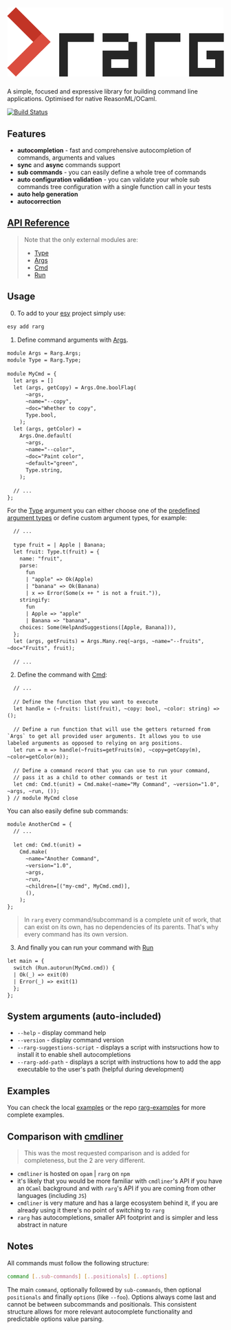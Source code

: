 # ![rarg logo](./rarg.png)

A simple, focused and expressive library for building command line applications.
Optimised for native ReasonML/OCaml.

[![Build Status](https://antonstefanov.visualstudio.com/rarg/_apis/build/status/antonstefanov.rarg?branchName=master)](https://antonstefanov.visualstudio.com/rarg/_build/latest?definitionId=2&branchName=master)

## Features

- **autocompletion** - fast and comprehensive autocompletion of commands, arguments and values
- **sync** and **async** commands support
- **sub commands** - you can easily define a whole tree of commands
- **auto configuration validation** - you can validate your whole sub commands tree configuration with a single function call in your tests
- **auto help generation**
- **autocorrection**

## [API Reference](https://rarg.z13.web.core.windows.net/rarg/Rarg/index.html)

> Note that the only external modules are:
>
> - [Type](https://rarg.z13.web.core.windows.net/rarg/RargInternal/Type/index.html)
> - [Args](https://rarg.z13.web.core.windows.net/rarg/RargInternal/Args/index.html)
> - [Cmd](https://rarg.z13.web.core.windows.net/rarg/RargInternal/Cmd/index.html)
> - [Run](https://rarg.z13.web.core.windows.net/rarg/RargInternal/Run/index.html)

## Usage

0. To add to your [esy](https://esy.sh) project simply use:

```sh
esy add rarg
```

1. Define command arguments with [Args](https://rarg.z13.web.core.windows.net/rarg/RargInternal/Args/index.html).

```reason
module Args = Rarg.Args;
module Type = Rarg.Type;

module MyCmd = {
  let args = []
  let (args, getCopy) = Args.One.boolFlag(
      ~args,
      ~name="--copy",
      ~doc="Whether to copy",
      Type.bool,
    );
  let (args, getColor) =
    Args.One.default(
      ~args,
      ~name="--color",
      ~doc="Paint color",
      ~default="green",
      Type.string,
    );

  // ...
};
```

For the [Type](https://rarg.z13.web.core.windows.net/rarg/RargInternal/Type/index.html) argument you can either choose one of the [predefined argument types](https://rarg.z13.web.core.windows.net/rarg/RargInternal/Type/index.html#type_predefined) or define custom argument types, for example:

```reason
  // ...

  type fruit = | Apple | Banana;
  let fruit: Type.t(fruit) = {
    name: "fruit",
    parse:
      fun
      | "apple" => Ok(Apple)
      | "banana" => Ok(Banana)
      | x => Error(Some(x ++ " is not a fruit.")),
    stringify:
      fun
      | Apple => "apple"
      | Banana => "banana",
    choices: Some(HelpAndSuggestions([Apple, Banana])),
  };
  let (args, getFruits) = Args.Many.req(~args, ~name="--fruits", ~doc="Fruits", fruit);

  // ...
```

2. Define the command with [Cmd](https://rarg.z13.web.core.windows.net/rarg/RargInternal/Cmd/index.html):

```reason
  // ...

  // Define the function that you want to execute
  let handle = (~fruits: list(fruit), ~copy: bool, ~color: string) => ();

  // Define a run function that will use the getters returned from `Args` to get all provided user arguments. It allows you to use labeled arguments as opposed to relying on arg positions.
  let run = m => handle(~fruits=getFruits(m), ~copy=getCopy(m), ~color=getColor(m));

  // Define a command record that you can use to run your command,
  // pass it as a child to other commands or test it
  let cmd: Cmd.t(unit) = Cmd.make(~name="My Command", ~version="1.0", ~args, ~run, ());
} // module MyCmd close
```

You can also easily define sub commands:

```reason
module AnotherCmd = {
  // ...

  let cmd: Cmd.t(unit) =
    Cmd.make(
      ~name="Another Command",
      ~version="1.0",
      ~args,
      ~run,
      ~children=[("my-cmd", MyCmd.cmd)],
      (),
    );
};
```

> In `rarg` every command/subcommand is a complete unit of work, that can exist on its own, has no dependencies of its parents. That's why every command has its own version.

3. And finally you can run your command with [Run](https://rarg.z13.web.core.windows.net/rarg/RargInternal/Run/index.html)

```reason
let main = {
  switch (Run.autorun(MyCmd.cmd)) {
  | Ok(_) => exit(0)
  | Error(_) => exit(1)
  };
};
```

## System arguments (auto-included)

- `--help` - display command help
- `--version` - display command version
- `--rarg-suggestions-script` - displays a script with instsructions how to install it to enable shell autocompletions
- `--rarg-add-path` - displays a script with instructions how to add the app executable to the user's path (helpful during development)

## Examples

You can check the local [examples](https://github.com/antonstefanov/rarg/tree/master/src/examples) or the repo [rarg-examples](https://github.com/antonstefanov/rarg-examples) for more complete examples.

## Comparison with [cmdliner](https://github.com/dbuenzli/cmdliner)

> This was the most requested comparison and is added for completeness, but the 2 are very different.

- `cmdliner` is hosted on `opam` | `rarg` on `npm`
- it's likely that you would be more familiar with `cmdliner`'s API if you have an `OCaml` background and with `rarg`'s API if you are coming from other languages (including `JS`)
- `cmdliner` is very mature and has a large ecosystem behind it, if you are already using it there's no point of switching to `rarg`
- `rarg` has autocompletions, smaller API footprint and is simpler and less abstract in nature

## Notes

All commands must follow the following structure:

```sh
command [..sub-commands] [..positionals] [..options]
```

The main `command`, optionally followed by `sub-commands`, then optional `positionals` and finally `options` (like `--foo`).
Options always come last and cannot be between subcommands and positionals.
This consistent structure allows for more relevant autocomplete functionality and predictable options value parsing.
